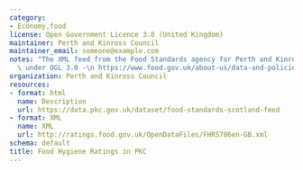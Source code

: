 ```yaml
---
category:
- Economy,food
license: Open Government Licence 3.0 (United Kingdom)
maintainer: Perth and Kinross Council
maintainer_email: someone@example.com
notes: "The XML feed from the Food Standards agency for Perth and Kinross. Licensed\
  \ under OGL 3.0 -\n https://www.food.gov.uk/about-us/data-and-policies/aboutsite/termsandconditions/fhrs-data-usage-open-government-licence-and-disclaimer"
organization: Perth and Kinross Council
resources:
- format: html
  name: Description
  url: https://data.pkc.gov.uk/dataset/food-standards-scotland-feed
- format: XML
  name: XML
  url: http://ratings.food.gov.uk/OpenDataFiles/FHRS786en-GB.xml
schema: default
title: Food Hygiene Ratings in PKC
---
```

